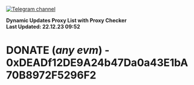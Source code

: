 [![Telegram channel](https://img.shields.io/endpoint?url=https://runkit.io/damiankrawczyk/telegram-badge/branches/master?url=https://t.me/n4z4v0d)](https://t.me/n4z4v0d) 

**Dynamic Updates Proxy List with Proxy Checker**  
**Last Updated: 22.12.23 09:52**

# DONATE (_any evm_) - 0xDEADf12DE9A24b47Da0a43E1bA70B8972F5296F2
